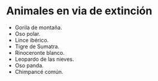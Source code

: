 # Animales en via de extinción

- Gorila de montaña.
- Oso polar.
- Lince ibérico.
- Tigre de Sumatra.
- Rinoceronte blanco.
- Leopardo de las nieves.
- Oso panda.
- Chimpancé común.